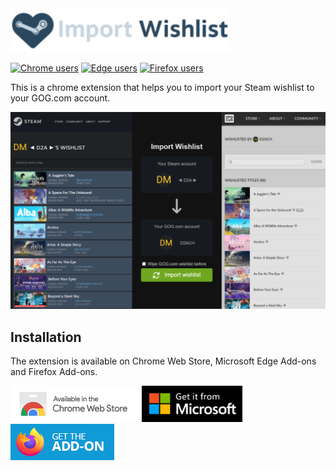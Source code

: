 <img src=".github/logo.svg" alt="Import Wishlist logo" width="350" />

[![Chrome users](https://img.shields.io/chrome-web-store/users/jenjpehgcedkjfjmelkodhagcogpbmgl?label=Chrome%20users&logo=googlechrome&logoColor=white&color=blue)](https://chrome.google.com/webstore/detail/import-wishlist/jenjpehgcedkjfjmelkodhagcogpbmgl)
[![Edge users](https://img.shields.io/badge/dynamic/json?label=Edge%20users&query=%24.activeInstallCount&url=https://microsoftedge.microsoft.com/addons/getproductdetailsbycrxid/fpjkbmpnfckpnaiijocjdfcjddnkjhnb&logo=microsoftedge&logoColor=white&color=blue)](https://microsoftedge.microsoft.com/addons/detail/import-wishlist/fpjkbmpnfckpnaiijocjdfcjddnkjhnb)
[![Firefox users](https://img.shields.io/amo/users/import-wishlist?label=Firefox%20users&color=blue&logo=firefoxbrowser&logoColor=white)](https://addons.mozilla.org/firefox/addon/import-wishlist)

This is a chrome extension that helps you to import your Steam wishlist to your GOG.com account.

![Image that shows what the extension does](.github/extension.png)

## Installation

The extension is available on Chrome Web Store, Microsoft Edge Add-ons and Firefox Add-ons.

[![Chrome download link](badges/chrome.png)](https://chrome.google.com/webstore/detail/import-wishlist/jenjpehgcedkjfjmelkodhagcogpbmgl)
[![Edge download link](badges/edge.png)](https://microsoftedge.microsoft.com/addons/detail/import-wishlist/fpjkbmpnfckpnaiijocjdfcjddnkjhnb)
[![Firefox download link](badges/firefox.png)](https://addons.mozilla.org/firefox/addon/import-wishlist)